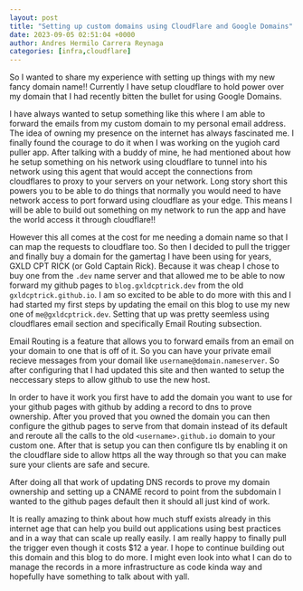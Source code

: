 ```yaml
---
layout: post
title: "Setting up custom domains using CloudFlare and Google Domains"
date: 2023-09-05 02:51:04 +0000
author: Andres Hermilo Carrera Reynaga
categories: [infra,cloudflare]
---
```

So I wanted to share my experience with setting up things with my new fancy domain name!! 
Currently I have setup cloudflare to hold power over my domain that I had recently bitten the bullet for using Google Domains.

I have always wanted to setup something like this where I am able to forward the emails from my custom domain to my personal email address.
The idea of owning my presence on the internet has always fascinated me. I finally found the courage to do it when I was working on the yugioh card puller app.
After talking with a buddy of mine, he had mentioned about how he setup something on his network using cloudflare to tunnel into his network using this agent 
that would accept the connections from cloudflares to proxy to your servers on your network. Long story short this powers you to be able to do things that normally
you would need to have network access to port forward using cloudflare as your edge. This means I will be able to build out something on my network to run the app and 
have the world access it through cloudflare!! 

However this all comes at the cost for me needing a domain name so that I can map the requests to cloudflare too. So then I decided to pull the trigger and finally
buy a domain for the gamertag I have been using for years, GXLD CPT RICK (or Gold Captain Rick). Because it was cheap I chose to buy one from the `.dev` name server 
and that allowed me to be able to now forward my github pages to `blog.gxldcptrick.dev` from the old `gxldcptrick.github.io`. I am so excited to be able to do more with
this and I had started my first steps by updating the email on this blog to use my new one of `me@gxldcptrick.dev`. Setting that up was pretty seemless using cloudflares
email section and specifically Email Routing subsection.

Email Routing is a feature that allows you to forward emails from an email on your domain to one that is off of it. So you can have your private email recieve messages from 
your domail like `username@domain.nameserver`. So after configuring that I had updated this site and then wanted to setup the neccessary steps to allow github to use the new host.

In order to have it work you first have to add the domain you want to use for your github pages with github by adding a record to dns to prove ownership. After you proved that you owned the domain you can then configure the github pages to serve from that domain instead of its default and reroute all the calls to the old `<username>.github.io` domain to your custom one. After that is setup you can then configure tls by enabling it on the cloudflare side to allow https all the way through so that you can make sure your clients are safe and secure. 

After doing all that work of updating DNS records to prove my domain ownership and setting up a CNAME record to point from the subdomain I wanted to the github pages default then it should all just kind of work. 

It is really amazing to think about how much stuff exists already in this internet age that can help you build out applications using best practices and in a way that can scale up really easily. I am really happy to finally pull the trigger even though it costs $12 a year. I hope to continue building out this domain and this blog to do more. I might even look into what I can do to manage the records in a more infrastructure as code kinda way and hopefully have something to talk about with yall.
